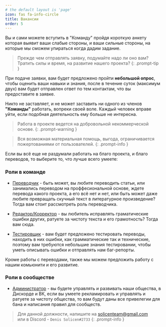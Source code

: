 ```yaml
---
# the default layout is 'page'
icon: fas fa-info-circle
title: Вакансии
order: 5
---
```

Вы и сами можете вступить в "Команду" пройдя короткую анкету которая выявит ваши слабые стороны, и ваши сильные стороны, на которые мы сможем упираться когда дадим задание. 

> Прежде чем отправлять заявку, подумайте надо ли оно вам? <br> Тратить силы и время, на развитие нашего проекта? 
{: .prompt-tip } 

При подаче заявки, вам будет предложено пройти **небольшой опрос**, чтобы оценить ваши навыки и знания, после в течение суток (максимум двух) вам будет отправлен ответ по тем контактам, что вы предоставите в заявке.

Никто не заставляет, и не может заставить ни одного из членов **"Команды"** работать, вопреки своей воле.
Каждый человек вправе уйти, если подобная деятельность ему больше не интересна.

> Работа в проекте ведется на добровольной некоммерческой основе. 
{: .prompt-warning }

> Вся возможная материальная помощь, выгода, ограничивается пожертованиями от пользователей.
{: .prompt-info }

Если вы всё еще не раздумали работать на благо проекта, и благо переводов, то выберите то, что лучше всего умеете:

### Роли в команде
* [Переводчик](https://docs.google.com/forms/d/e/1FAIpQLSfU0r3Gkg_LxZAnpFJXhd3eH1IUJabP9V8wYaN-gYxvsBp9Eg/viewform) - быть может, вы любите переводить статьи, или занимались переводом на проффесиональной основе, ждете перевода какого проекта, а его всё нет и нет, или быть может даже любите превращать скучный текст в литературное произведение? Тогда вам стоит рассмотреть роль переводчика. 

* [Редактор/Корректор](https://docs.google.com/forms/d/e/1FAIpQLSfU0r3Gkg_LxZAnpFJXhd3eH1IUJabP9V8wYaN-gYxvsBp9Eg/viewform) - вы любитель исправлять граматические ошибки других, ратуете за чистоту текста и его грамотность? Тогда вам сюда.

* [Тестировщик](https://docs.google.com/forms/d/e/1FAIpQLSfU0r3Gkg_LxZAnpFJXhd3eH1IUJabP9V8wYaN-gYxvsBp9Eg/viewform) - вам будет предложено тестировать переводы, находить в них ошибки, как грамматические так и технические, поэтому вам требуются небольшие знания тестировании, чтобы уметь описывать ошибки и отправлять нам баг-репорты.

Кроме работы с переводами, также мы можем предложить работу с нашим комьюнити и его развитие.

### Роли в сообществе
* [Администратор]() - вы будете управлять и развивать наши общества, в Дискорде и ВК, если вы умеете рекламировать и управлять и ратуете за чистоту общества, то вам будут даны все привелегии для бана и написания правил для сообществ.

> Для данной должности, напишите на [solicenteam@gmail.com]() <br>или в Discord - `Denis Solicen#2733`
{: .prompt-info }

